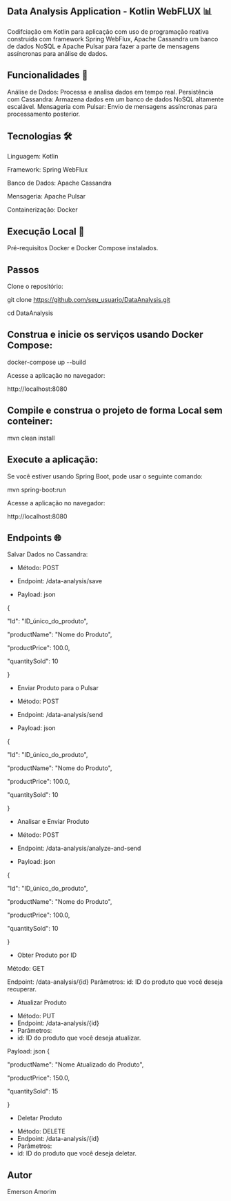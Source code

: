 ## Data Analysis Application - Kotlin WebFLUX 📊
Codifciação em Kotlin para aplicação com uso de programação reativa construída com framework Spring WebFlux, Apache Cassandra um banco de dados NoSQL  e Apache Pulsar para fazer a parte de mensagens assíncronas para análise de dados.

 ## Funcionalidades 🚀
Análise de Dados: Processa e analisa dados em tempo real.
Persistência com Cassandra: Armazena dados em um banco de dados NoSQL altamente escalável.
Mensageria com Pulsar: Envio de mensagens assíncronas para processamento posterior.

## Tecnologias 🛠️
Linguagem: Kotlin

Framework: Spring WebFlux

Banco de Dados: Apache Cassandra

Mensageria: Apache Pulsar

Containerização: Docker

## Execução Local 🚀

Pré-requisitos
Docker e Docker Compose instalados.

## Passos
Clone o repositório:

git clone https://github.com/seu_usuario/DataAnalysis.git

cd DataAnalysis

## Construa e inicie os serviços usando Docker Compose:

docker-compose up --build

Acesse a aplicação no navegador:

http://localhost:8080

## Compile e construa o projeto de forma Local sem conteiner:

mvn clean install

## Execute a aplicação:
Se você estiver usando Spring Boot, pode usar o seguinte comando:

mvn spring-boot:run

Acesse a aplicação no navegador:

http://localhost:8080


## Endpoints 🌐
Salvar Dados no Cassandra:

- Método: POST
* Endpoint: /data-analysis/save

* Payload: json

{

  "Id": "ID_único_do_produto",
  
  "productName": "Nome do Produto",
  
  "productPrice": 100.0,
  
  "quantitySold": 10
  
}

- Enviar Produto para o Pulsar
* Método: POST

* Endpoint: /data-analysis/send

* Payload: json

{

  "Id": "ID_único_do_produto",

  "productName": "Nome do Produto",

  "productPrice": 100.0,

  "quantitySold": 10
  
}

- Analisar e Enviar Produto

* Método: POST
* Endpoint: /data-analysis/analyze-and-send

* Payload: json

{

  "Id": "ID_único_do_produto",

  "productName": "Nome do Produto",

  "productPrice": 100.0,

  "quantitySold": 10
  
}

- Obter Produto por ID

Método: GET

Endpoint: /data-analysis/{id}
Parâmetros:
id: ID do produto que você deseja recuperar.

- Atualizar Produto
* Método: PUT
* Endpoint: /data-analysis/{id}
* Parâmetros:
* id: ID do produto que você deseja atualizar.

Payload: json
{

  "productName": "Nome Atualizado do Produto",

  "productPrice": 150.0,

  "quantitySold": 15
  
}

- Deletar Produto

* Método: DELETE
* Endpoint: /data-analysis/{id}
* Parâmetros:
* id: ID do produto que você deseja deletar.

## Autor
Emerson Amorim
